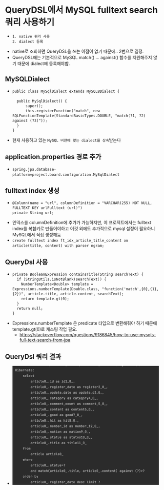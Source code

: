 
# QueryDSL에서 MySQL fulltext search 쿼리 사용하기
- ```
  1. native 쿼리 사용 
  2. dialect 등록 
  ```
- native로 조회하면 QueryDSL을 쓰는 이점이 없기 때문에.. 2번으로 결정.  
- QueryDSL에는 기본적으로 MySQL match() ... against() 함수를 지원해주지 않기 때문에 dialect에 등록해야함.

## MySQLDialect 
- ```
  public class MySqlDialect extends MySQL8Dialect {

    public MySqlDialect() {
        super();
        this.registerFunction("match", new SQLFunctionTemplate(StandardBasicTypes.DOUBLE, "match(?1, ?2) against (?3)"));
    }
  }
  ```
- 현재 사용하고 있는 `MySQL 버전에 맞는 dialect를 상속`받는다  

## application.properties 경로 추가
- `spring.jpa.database-platform=project.board.configuration.MySqlDialect`

## fulltext index 생성 
- ```
  @Column(name = "url", columnDefinition = "VARCHAR(255) NOT NULL, FULLTEXT KEY urlFulltext (url)")
  private String url;
  ```
- 인덱스를 columnDefinition에 추가가 가능하지만, 이 프로젝트에서는 fulltext index를 복합키로 만들어야하고 이것 외에도 추가적으로 mysql 설정이 필요하니 MySQL에서 직접 생성해둠
- `create fulltext index ft_idx_article_title_content on article(title, content) with parser ngram;`

## QueryDsl 사용 
- ```
  private BooleanExpression containsTitle(String searchText) {
    if (StringUtils.isNotBlank(searchText)) {
      NumberTemplate<Double> template = Expressions.numberTemplate(Double.class, "function('match',{0},{1},{2})", article.title, article.content, searchText);
      return template.gt(0);
    }
    return null;
  }
  ```
- Expressions.numberTemplate 은 predicate 타입으로 변환해줘야 하기 때문에 template.gt(0)로 캐스팅 작업 필요. 
  + https://stackoverflow.com/questions/9186845/how-to-use-mysqls-full-text-search-from-jpa


## QueryDsl 쿼리 결과 
- ![querydsl_mysql_fulltext_search](/images/mysql/querydsl_mysql_fulltext_search.png)
